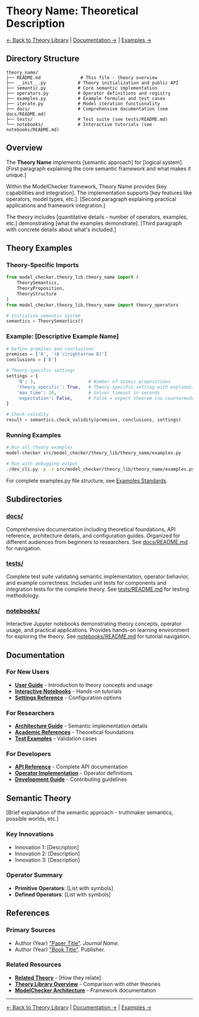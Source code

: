 # Theory Name: Theoretical Description

[← Back to Theory Library](../README.md) | [Documentation →](docs/README.md) | [Examples →](examples.py)

## Directory Structure

```
theory_name/
├── README.md               # This file - theory overview
├── __init__.py            # Theory initialization and public API
├── semantic.py            # Core semantic implementation
├── operators.py           # Operator definitions and registry
├── examples.py            # Example formulas and test cases
├── iterate.py             # Model iteration functionality
├── docs/                  # Comprehensive documentation (see docs/README.md)
├── tests/                 # Test suite (see tests/README.md)
└── notebooks/             # Interactive tutorials (see notebooks/README.md)
```

## Overview

The **Theory Name** implements [semantic approach] for [logical system]. [First paragraph explaining the core semantic framework and what makes it unique.]

Within the ModelChecker framework, Theory Name provides [key capabilities and integration]. The implementation supports [key features like operators, model types, etc.]. [Second paragraph explaining practical applications and framework integration.]

The theory includes [quantitative details - number of operators, examples, etc.] demonstrating [what the examples demonstrate]. [Third paragraph with concrete details about what's included.]

## Theory Examples

### Theory-Specific Imports

```python
from model_checker.theory_lib.theory_name import (
    TheorySemantics, 
    TheoryProposition, 
    TheoryStructure
)
from model_checker.theory_lib.theory_name import theory_operators

# Initialize semantic system
semantics = TheorySemantics()
```

### Example: [Descriptive Example Name]

```python
# Define premises and conclusions
premises = ['A', '(A \\rightarrow B)']
conclusions = ['B']

# Theory-specific settings
settings = {
    'N': 3,                    # Number of atomic propositions
    'theory_specific': True,   # Theory-specific setting with explanation
    'max_time': 10,            # Solver timeout in seconds
    'expectation': False,      # False = expect theorem (no countermodel)
}

# Check validity
result = semantics.check_validity(premises, conclusions, settings)
```

### Running Examples

```bash
# Run all theory examples
model-checker src/model_checker/theory_lib/theory_name/examples.py

# Run with debugging output
./dev_cli.py -p -z src/model_checker/theory_lib/theory_name/examples.py
```

For complete examples.py file structure, see [Examples Standards](../EXAMPLES_STRUCTURE.md).

## Subdirectories

### [docs/](docs/)
Comprehensive documentation including theoretical foundations, API reference, architecture details, and configuration guides. Organized for different audiences from beginners to researchers. See [docs/README.md](docs/README.md) for navigation.

### [tests/](tests/)
Complete test suite validating semantic implementation, operator behavior, and example correctness. Includes unit tests for components and integration tests for the complete theory. See [tests/README.md](tests/README.md) for testing methodology.

### [notebooks/](notebooks/)
Interactive Jupyter notebooks demonstrating theory concepts, operator usage, and practical applications. Provides hands-on learning environment for exploring the theory. See [notebooks/README.md](notebooks/README.md) for tutorial navigation.

## Documentation

### For New Users
- **[User Guide](docs/USER_GUIDE.md)** - Introduction to theory concepts and usage
- **[Interactive Notebooks](notebooks/README.md)** - Hands-on tutorials
- **[Settings Reference](docs/SETTINGS.md)** - Configuration options

### For Researchers
- **[Architecture Guide](docs/PIPELINE.md)** - Semantic implementation details
- **[Academic References](#references)** - Theoretical foundations
- **[Test Examples](examples.py)** - Validation cases

### For Developers
- **[API Reference](docs/API_REFERENCE.md)** - Complete API documentation
- **[Operator Implementation](operators.py)** - Operator definitions
- **[Development Guide](../../docs/DEVELOPMENT.md)** - Contributing guidelines

## Semantic Theory

[Brief explanation of the semantic approach - truthmaker semantics, possible worlds, etc.]

### Key Innovations
- Innovation 1: [Description]
- Innovation 2: [Description]
- Innovation 3: [Description]

### Operator Summary
- **Primitive Operators**: [List with symbols]
- **Defined Operators**: [List with symbols]

## References

### Primary Sources
- Author (Year) ["Paper Title"](link). *Journal Name*.
- Author (Year) ["Book Title"](link). Publisher.

### Related Resources
- **[Related Theory](../other_theory/)** - [How they relate]
- **[Theory Library Overview](../README.md)** - Comparison with other theories
- **[ModelChecker Architecture](../../README.md)** - Framework documentation

---

[← Back to Theory Library](../README.md) | [Documentation →](docs/README.md) | [Examples →](examples.py)